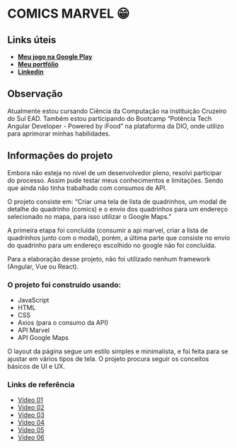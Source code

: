 <h1>COMICS MARVEL 😁</h1>

<h2>Links úteis</h2>
<ul>
    <li><strong><a href="https://play.google.com/store/apps/details?id=com.AndersonQS.Path" target="_blank">Meu jogo na Google Play</a></strong></li>
    <li><strong><a href="https://anderson.vercel.app/" target="_blank">Meu portfólio</a></strong></li>
    <li><strong><a href="https://www.linkedin.com/in/andersonsilva7/" target="_blank">Linkedin</a></strong></li>
</ul>

<h2>Observação</h2>
Atualmente estou cursando Ciência da Computação na instituição Cruzeiro do Sul EAD. Também estou participando
do Bootcamp “Potência Tech Angular Developer - Powered by iFood” na plataforma da DIO, onde utilizo para aprimorar minhas habilidades. 

<h2>Informações do projeto</h2>

Embora não esteja no nível de um desenvolvedor pleno, resolvi participar do processo. Assim pude testar meus
conhecimentos e limitações. Sendo que ainda não tinha trabalhado com consumos de API.

O projeto consiste em: “Criar uma tela de lista de quadrinhos, um modal de detalhe do quadrinho (comics) e o envio
dos
quadrinhos para um endereço selecionado no mapa, para isso utilizar o Google Maps.”

A primeira etapa foi concluída (consumir a api marvel, criar a lista de quadrinhos junto com o modal), porém, a
última
parte que consiste no envio do quadrinho para um endereço escolhido no google não foi concluída.

Para a elaboração desse projeto, não foi utilizado nenhum framework (Angular, Vue ou React).

<h3>O projeto foi construído usando:</h3>
<ul>
    <li>JavaScript</li>
    <li>HTML</li>
    <li>CSS</li>
    <li>Axios (para o consumo da API)</li>
    <li>API Marvel</li>
    <li>API Google Maps</li>
</ul>

O layout da página segue um estilo simples e minimalista, e foi feita para se ajustar em vários tipos de tela.
O projeto procura seguir os conceitos básicos de UI e UX.

<h3>Links de referência</h3>
    
<ul>
    <li><a href="https://www.youtube.com/watch?v=hg66uftLsTQ" target="_blank">Vídeo 01</a></li>
    <li><a href="https://www.youtube.com/watch?v=kHjnnEBVgw4" target="_blank">Vídeo 02</a></li>
    <li><a href="https://www.youtube.com/watch?v=jlqgqSFIKPU" target="_blank">Vídeo 03</a></li>
    <li><a href="https://www.youtube.com/watch?v=HgayBu0FSjA&list=PLfeu5i2CGb0sDdiR_RpWbH-758luP3_fj&index=2" target="_blank">Vídeo 04</a></li>
    <li><a href="https://www.youtube.com/watch?v=xZhRP4_o6z4">Vídeo 05</a></li>
    <li><a href="https://developer.mozilla.org/pt-BR/">Vídeo 06</a></li>
</ul>
